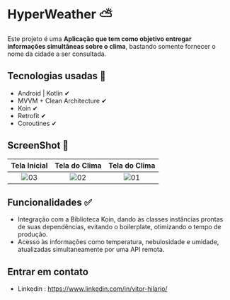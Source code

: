 
# HyperWeather ⛅

Este projeto é uma **Aplicação que tem como objetivo entregar informações simultâneas sobre o clima**, bastando somente fornecer o nome da cidade a ser consultada.

## Tecnologias usadas 🚀

- Android | Kotlin ✔︎
- MVVM + Clean Architecture ✔︎
- Koin ✔︎
- Retrofit ✔︎
- Coroutines ✔︎

## ScreenShot 📸

| Tela Inicial | Tela do Clima | Tela do Clima |
| :--------------------: | :--------------------: | :--------------------: |
| ![03](https://user-images.githubusercontent.com/81326138/224169643-2e06eb09-2ef5-4bc3-bede-8da4383447b4.jpg) | ![02](https://user-images.githubusercontent.com/81326138/224169741-a446a6d9-9acc-4d34-84b2-df7429b3f12b.jpg) | ![01](https://user-images.githubusercontent.com/81326138/224169895-3ecdc16f-88ef-4b2d-b34c-fcffc298f147.jpg) |

## Funcionalidades ✅
- Integração com a Biblioteca Koin, dando às classes instâncias prontas de suas dependências, evitando o boilerplate, otimizando o tempo de produção.
- Acesso às informações como temperatura, nebulosidade e umidade, atualizadas simultaneamente por uma API remota.

## Entrar em contato 
- Linkedin : https://www.linkedin.com/in/vitor-hilario/
